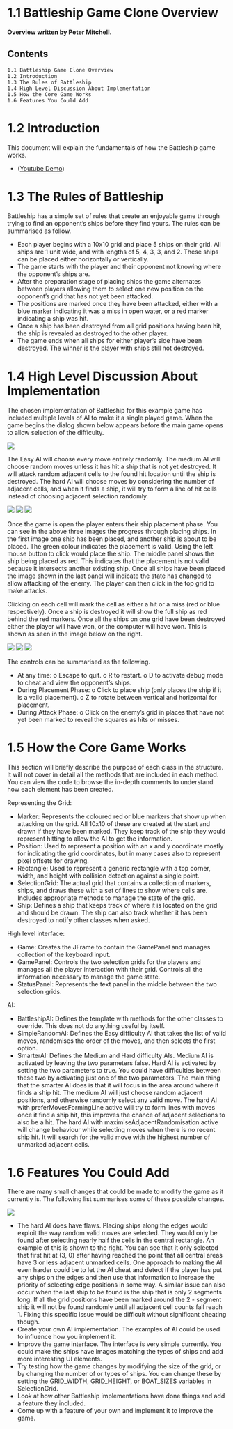 # 1.1 Battleship Game Clone Overview

**Overview written by Peter Mitchell.**

## Contents

```
1.1 Battleship Game Clone Overview
1.2 Introduction
1.3 The Rules of Battleship
1.4 High Level Discussion About Implementation
1.5 How the Core Game Works
1.6 Features You Could Add
```
# 1.2 Introduction

This document will explain the fundamentals of how the Battleship game works.

- ([Youtube Demo](https://youtu.be/BaLBZEwchQY))

# 1.3 The Rules of Battleship

Battleship has a simple set of rules that create an enjoyable game through trying to find an opponent’s
ships before they find yours. The rules can be summarised as follow.

- Each player begins with a 10x10 grid and place 5 ships on their grid. All ships are 1 unit wide,
    and with lengths of 5, 4, 3, 3, and 2. These ships can be placed either horizontally or vertically.
- The game starts with the player and their opponent not knowing where the opponent’s ships
    are.
- After the preparation stage of placing ships the game alternates between players allowing
    them to select one new position on the opponent’s grid that has not yet been attacked.
- The positions are marked once they have been attacked, either with a blue marker indicating
    it was a miss in open water, or a red marker indicating a ship was hit.
- Once a ship has been destroyed from all grid positions having been hit, the ship is revealed as
    destroyed to the other player.
- The game ends when all ships for either player’s side have been destroyed. The winner is the
    player with ships still not destroyed.


# 1.4 High Level Discussion About Implementation

The chosen implementation of Battleship for this example game has included multiple levels of AI to
make it a single played game. When the game begins the dialog shown below appears before the main
game opens to allow selection of the difficulty.

<img src="./images/Picture1.jpg">

The Easy AI will choose every move entirely randomly. The medium AI will choose random moves
unless it has hit a ship that is not yet destroyed. It will attack random adjacent cells to the found hit
location until the ship is destroyed. The hard AI will choose moves by considering the number of
adjacent cells, and when it finds a ship, it will try to form a line of hit cells instead of choosing adjacent
selection randomly.

<img src="./images/Picture2.jpg"> <img src="./images/Picture3.jpg"> <img src="./images/Picture4.jpg">

Once the game is open the player enters their ship placement phase. You can see in the above three
images the progress through placing ships. In the first image one ship has been placed, and another
ship is about to be placed. The green colour indicates the placement is valid. Using the left mouse
button to click would place the ship. The middle panel shows the ship being placed as red. This
indicates that the placement is not valid because it intersects another existing ship. Once all ships have
been placed the image shown in the last panel will indicate the state has changed to allow attacking
of the enemy. The player can then click in the top grid to make attacks.

Clicking on each cell will mark the cell as either a hit or a miss (red or blue respectively). Once a ship
is destroyed it will show the full ship as red behind the red markers. Once all the ships on one grid
have been destroyed either the player will have won, or the computer will have won. This is shown as
seen in the image below on the right.

<img src="./images/Picture5.jpg"> <img src="./images/Picture6.jpg"> <img src="./images/Picture7.jpg">

The controls can be summarised as the following.

- At any time:
    o Escape to quit.
    o R to restart.
    o D to activate debug mode to cheat and view the opponent’s ships.
- During Placement Phase:
    o Click to place ship (only places the ship if it is a valid placement).
    o Z to rotate between vertical and horizontal for placement.
- During Attack Phase:
    o Click on the enemy’s grid in places that have not yet been marked to reveal the
       squares as hits or misses.


# 1.5 How the Core Game Works

This section will briefly describe the purpose of each class in the structure. It will not cover in detail all
the methods that are included in each method. You can view the code to browse the in-depth
comments to understand how each element has been created.

Representing the Grid:

- Marker: Represents the coloured red or blue markers that show up when attacking on the
    grid. All 10x10 of these are created at the start and drawn if they have been marked. They
    keep track of the ship they would represent hitting to allow the AI to get the information.
- Position: Used to represent a position with an x and y coordinate mostly for indicating the grid
    coordinates, but in many cases also to represent pixel offsets for drawing.
- Rectangle: Used to represent a generic rectangle with a top corner, width, and height with
    collision detection against a single point.
- SelectionGrid: The actual grid that contains a collection of markers, ships, and draws these
    with a set of lines to show where cells are. Includes appropriate methods to manage the state
    of the grid.
- Ship: Defines a ship that keeps track of where it is located on the grid and should be drawn.
    The ship can also track whether it has been destroyed to notify other classes when asked.

High level interface:

- Game: Creates the JFrame to contain the GamePanel and manages collection of the keyboard
    input.
- GamePanel: Controls the two selection grids for the players and manages all the player
    interaction with their grid. Controls all the information necessary to manage the game state.
- StatusPanel: Represents the text panel in the middle between the two selection grids.

AI:

- BattleshipAI: Defines the template with methods for the other classes to override. This does
    not do anything useful by itself.
- SimpleRandomAI: Defines the Easy difficulty AI that takes the list of valid moves, randomises
    the order of the moves, and then selects the first option.
- SmarterAI: Defines the Medium and Hard difficulty AIs. Medium AI is activated by leaving the
    two parameters false. Hard AI is activated by setting the two parameters to true. You could
    have difficulties between these two by activating just one of the two parameters. The main
    thing that the smarter AI does is that it will focus in the area around where it finds a ship hit.
    The medium AI will just choose random adjacent positions, and otherwise randomly select
    any valid move. The hard AI with preferMovesFormingLine active will try to form lines with
    moves once it find a ship hit, this improves the chance of adjacent selections to also be a hit.
    The hard AI with maximiseAdjacentRandomisation active will change behaviour while
    selecting moves when there is no recent ship hit. It will search for the valid move with the
    highest number of unmarked adjacent cells.


# 1.6 Features You Could Add

There are many small changes that could be made to modify the game as it currently is. The following
list summarises some of these possible changes.

<img src="./images/Picture8.jpg">

- The hard AI does have flaws. Placing ships along the edges would
    exploit the way random valid moves are selected. They would
    only be found after selecting nearly half the cells in the central
    rectangle. An example of this is shown to the right. You can see
    that it only selected that first hit at (3, 0) after having reached
    the point that all central areas have 3 or less adjacent unmarked
    cells. One approach to making the AI even harder could be to let
    the AI cheat and detect if the player has put any ships on the
    edges and then use that information to increase the priority of
    selecting edge positions in some way. A similar issue can also
    occur when the last ship to be found is the ship that is only 2
    segments long. If all the grid positions have been marked around
    the 2 - segment ship it will not be found randomly until all
    adjacent cell counts fall reach 1. Fixing this specific issue would
    be difficult without significant cheating though.
- Create your own AI implementation. The examples of AI could be
    used to influence how you implement it.
- Improve the game interface. The interface is very simple
    currently. You could make the ships have images matching the
    types of ships and add more interesting UI elements.
- Try testing how the game changes by modifying the size of the grid, or by changing the number
    of or types of ships. You can change these by setting the GRID_WIDTH, GRID_HEIGHT, or
    BOAT_SIZES variables in SelectionGrid.
- Look at how other Battleship implementations have done things and add a feature they
    included.
- Come up with a feature of your own and implement it to improve the game.


